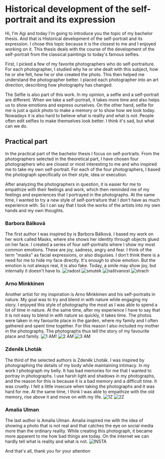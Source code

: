 # Historical development of the self-portrait and its expression



Hi, I'm Agi and today I'm going to introduce you the topic of my bachelor thesis. And that is Historical development of the self-portrait and its expression. I chose this topic because it is the closest to me and I enjoyed working on it.
This thesis deals with the course of the development of the self-portrait from the classical paintings to today's famous selfies.

First, I picked a few of my favorite photographers who do self-portraiture. For each photographer, I studied why he or she dealt with this subject, how he or she felt, how he or she created the photo. This then helped me understand the photographer better.
I placed each photographer into an art direction, describing how photography has changed.

The Selfie is also part of this work. In my opinion, a selfie and a self-portrait are different. When we take a self-portrait, it takes more time and also helps us to show emotions and express ourselves. On the other hand, selfie for me is just a quick photo to make a memory or to show how we look today.
Nowadays it is also hard to believe what is reality and what is not. People often edit selfies to make themselves look better. I think it's sad, but what can we do.

## Practical part

In the practical part of the bachelor thesis I focus on self-portraits. From the photographers selected in the theoretical part, I have chosen four photographers who are closest or most interesting to me and who inspired me to take my own self-portrait. For each of the four photographers, I based the photograph specifically on their style, idea or execution. 

After analyzing the photographers in question, it is easier for me to empathize with their feelings and work, which then reminded me of my feelings and experiences that I portrayed in the photographs. At the same time, I wanted to try a new style of self-portraiture that I don't have as much experience with. So I can say that I took the works of the artists into my own hands and my own thoughts. 

### Barbora Bálková
The first author I was inspired by is Barbora Bálková. I based my work on her work called Masks, where she shows her identity through objects glued on her face.
I created a series of four self-portraits where I show my most common emotions. These are joy, sadness, angry and fear. I think of the term "masks" as facial expressions, or also disguises. I don't think there is a need for me to hide my face directly. It's enough to show emotion. But the emotion is not always real, it is also fake. Today, a smile may show joy, but internally it doesn't have to.
![radost](https://github.com/agisahulova/06-thesis/assets/148855867/f03bee11-f2c8-4c97-8134-5302114c1dd3)
![smutek](https://github.com/agisahulova/06-thesis/assets/148855867/e5e65994-10df-475f-ab55-fd131e886a8e)
![naštvanost](https://github.com/agisahulova/06-thesis/assets/148855867/ab3ed94b-f753-4196-82a9-ecb49e5b88c2)
![strach](https://github.com/agisahulova/06-thesis/assets/148855867/9c884b03-e3a3-4820-af1f-29a0f8cc268f)

### Arno Minkkinen
Another artist for my inspiration is Arno Minkkinen and his self-portraits in nature. My goal was to try and blend in with nature while engaging my story. I enjoyed this style of photography the most as I was able to spend a lot of time in nature. At the same time, after my experience I have to say that it is not easy to blend in with nature so quickly, it takes time.
The photos were taken in my favourite place in the garden, where my family and I often gathered and spent time together. For this reason I also included my mother in the photographs. The photographs thus tell the story of my favourite place and family.
![1 AM](https://github.com/agisahulova/06-thesis/assets/148855867/d0519ae9-cb1b-463a-80f9-61250a5442c9)!
![2 AM](https://github.com/agisahulova/06-thesis/assets/148855867/125e1961-01e1-4fbd-a278-d40e0fb5e3f5)
![3 AM](https://github.com/agisahulova/06-thesis/assets/148855867/9997736d-7b78-48a8-a490-a496c6d72d8c)

### Zdeněk Lhoták
The third of the selected authors is Zdeněk Lhoták. I was inspired by photographing the details of my body while maintaining intimacy. In my work I photograph my belly. It has bad memories for me that I wanted to portray in photographs.
I use harsh light and shadows in my photographs, and the reason for this is because it is a bad memory and a difficult time. It was cruelty.
I felt a little insecure when taking the photographs and it was hard for me. At the same time, I think I was able to empathize with the old memory, rise above it and move on with my life.
![1Z](https://github.com/agisahulova/06-thesis/assets/148855867/d0d358e2-079c-433f-b017-21ff4d77a770)
![2Z](https://github.com/agisahulova/06-thesis/assets/148855867/a7bdbb9a-7b0a-4fa2-8173-163c98c155c3)

### Amalia Ulman
The last author is Amalia Ulman. Amalia inspired me with the idea of showing a photo that is not real and that catches the eye on social media more than the ordinary reality. While creating this photograph, it became more apparent to me how bad things are today. On the internet we can hardly tell what is reality and what is not.
![INSTA](https://github.com/agisahulova/06-thesis/assets/148855867/8a023b43-998e-4c9d-91f2-9b6802bf79cb)

And that's all, thank you for your attention









